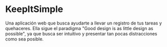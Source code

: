 # KeepItSimple
Una aplicación web que busca ayudarte a llevar un registro de tus tareas y quehaceres. Ella sigue el paradigma "Good design is as little design as possible", ya que busca ser intuitivo y presentar tan pocas distracciones como sea posible.
